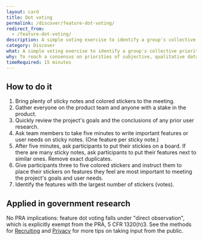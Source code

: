 ```yaml
---
layout: card
title: Dot voting
permalink: /discover/feature-dot-voting/
redirect_from:
  - /feature-dot-voting/
description: A simple voting exercise to identify a group's collective priorities.
category: Discover
what: A simple voting exercise to identify a group's collective priorities.
why: To reach a consensus on priorities of subjective, qualitative data with a group of people. This is especially helpful with larger groups of stakeholders and groups with high risk of disagreement.
timeRequired: 15 minutes
---
```


## How to do it

1. Bring plenty of sticky notes and colored stickers to the meeting.
1. Gather everyone on the product team and anyone with a stake in the product.
1. Quickly review the project's goals and the conclusions of any prior user research.
1. Ask team members to take five minutes to write important features or user needs on sticky notes. (One feature per sticky note.)
1. After five minutes, ask participants to put their stickies on a board. If there are many sticky notes, ask participants to put their features next to similar ones. Remove exact duplicates.
1. Give participants three to five colored stickers and instruct them to place their stickers on features they feel are most important to meeting the project's goals and user needs.
1. Identify the features with the largest number of stickers (votes).  

<section class="method--section method--section--government-considerations" markdown="1" >

## Applied in government research

No PRA implications: feature dot voting falls under "direct observation", which is explicitly exempt from the PRA, 5 CFR 1320(h)3. See the methods for [Recruiting](/fundamentals/recruiting/) and [Privacy](/fundamentals/privacy/) for more tips on taking input from the public.
</section>
